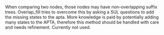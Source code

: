 When comparing two nodes, those nodes may have non-overlapping suffix trees. Overlap_fill tries to overcome this by asking a SUL questions to add the missing states to the apta. More knowledge is paid by potentially adding many states to the APTA, therefore this method should be handled with care and needs refinement. Currently not used.  